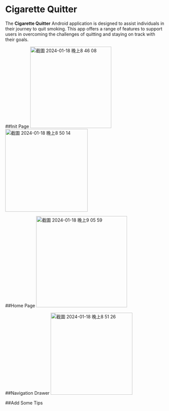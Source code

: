 # Cigarette Quitter

The **Cigarette Quitter** Android application is designed to assist individuals in their journey to quit smoking. This app offers a range of features to support users in overcoming the challenges of quitting and staying on track with their goals.



##Init Page
<img width="257" alt="截圖 2024-01-18 晚上8 46 08" src="https://github.com/hsiangenlinlin/CigaretteQuitter/assets/125904538/1829fc2e-fb73-4d83-8986-37324b660cc8">
<img width="261" alt="截圖 2024-01-18 晚上8 50 14" src="https://github.com/hsiangenlinlin/CigaretteQuitter/assets/125904538/833d2aed-7eef-47e0-a28e-be75a954c2f0">

##Home Page
<img width="288" alt="截圖 2024-01-18 晚上9 05 59" src="https://github.com/hsiangenlinlin/CigaretteQuitter/assets/125904538/8424fe3e-aaaa-4b37-bc9a-bea2841af407">

##Navigation Drawer
<img width="259" alt="截圖 2024-01-18 晚上8 51 26" src="https://github.com/hsiangenlinlin/CigaretteQuitter/assets/125904538/7f6424c3-e721-4187-a2a9-8e0f2b61d781">

##Add Some Tips
